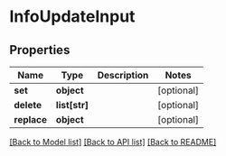 # InfoUpdateInput

## Properties
Name | Type | Description | Notes
------------ | ------------- | ------------- | -------------
**set** | **object** |  | [optional] 
**delete** | **list[str]** |  | [optional] 
**replace** | **object** |  | [optional] 

[[Back to Model list]](../README.md#documentation-for-models) [[Back to API list]](../README.md#documentation-for-api-endpoints) [[Back to README]](../README.md)


